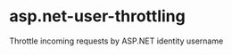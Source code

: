 asp.net-user-throttling
=======================

Throttle incoming requests by ASP.NET identity username

